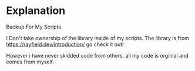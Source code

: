 # Explanation
Backup For My Scripts.

I Don't take ownership of the library inside of my scripts. 
The library is from https://rayfield.dev/introduction/ go check it out!

However i have never skidded code from others, all my code is orginial and comes from myself.
